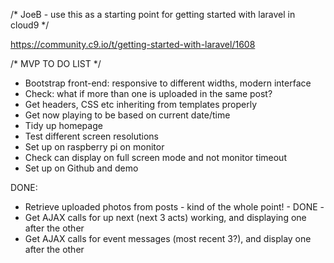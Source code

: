/* JoeB - use this as a starting point for getting started with laravel in cloud9 */

https://community.c9.io/t/getting-started-with-laravel/1608

/* MVP TO DO LIST */

* Bootstrap front-end: responsive to different widths, modern interface
* Check: what if more than one is uploaded in the same post?
* Get headers, CSS etc inheriting from templates properly
* Get now playing to be based on current date/time
* Tidy up homepage
* Test different screen resolutions
* Set up on raspberry pi on monitor
* Check can display on full screen mode and not monitor timeout
* Set up on Github and demo

DONE:
* Retrieve uploaded photos from posts - kind of the whole point! - DONE - 
* Get AJAX calls for up next (next 3 acts) working, and displaying one after the other
* Get AJAX calls for event messages (most recent 3?), and display one after the other

